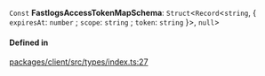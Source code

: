 `Const` **FastlogsAccessTokenMapSchema**: `Struct`<`Record`<`string`, { `expiresAt`: `number` ; `scope`: `string` ; `token`: `string` }\>, `null`\>

#### Defined in

[packages/client/src/types/index.ts:27](https://github.com/fastlogs-docs.khulnasoft.com/js/blob/f0f78e6/packages/client/src/types/index.ts#L27)

